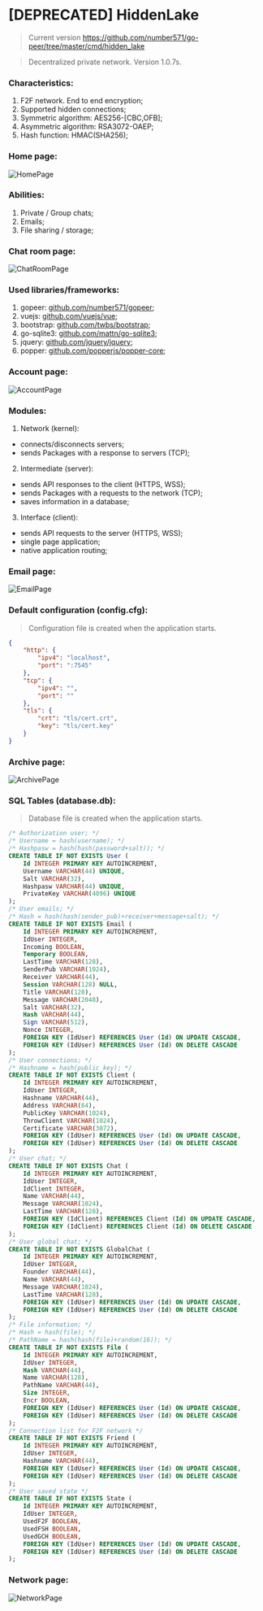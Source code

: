 # [DEPRECATED] HiddenLake

> Current version https://github.com/number571/go-peer/tree/master/cmd/hidden_lake

> Decentralized private network. Version 1.0.7s.

### Characteristics:
1. F2F network. End to end encryption;
2. Supported hidden connections;
3. Symmetric algorithm: AES256-[CBC,OFB];
4. Asymmetric algorithm: RSA3072-OAEP;
5. Hash function: HMAC(SHA256);

### Home page:
<img src="/images/HiddenLake1.png" alt="HomePage"/>

### Abilities:
1. Private / Group chats;
2. Emails;
3. File sharing / storage;

### Chat room page:
<img src="/images/HiddenLake14.png" alt="ChatRoomPage"/>

### Used libraries/frameworks:
1. gopeer: [github.com/number571/gopeer](https://github.com/number571/gopeer);
2. vuejs: [github.com/vuejs/vue](https://github.com/vuejs/vue);
3. bootstrap: [github.com/twbs/bootstrap](https://github.com/twbs/bootstrap);
4. go-sqlite3: [github.com/mattn/go-sqlite3](https://github.com/mattn/go-sqlite3);
5. jquery: [github.com/jquery/jquery](https://github.com/jquery/jquery);
6. popper: [github.com/popperjs/popper-core](https://github.com/popperjs/popper-core);

### Account page:
<img src="/images/HiddenLake4.png" alt="AccountPage"/>

### Modules:
1. Network (kernel): 
* connects/disconnects servers;
* sends Packages with a response to servers (TCP);
2. Intermediate (server): 
* sends API responses to the client (HTTPS, WSS);
* sends Packages with a requests to the network (TCP);
* saves information in a database;
3. Interface (client): 
* sends API requests to the server (HTTPS, WSS);
* single page application;
* native application routing;

### Email page:
<img src="/images/HiddenLake16.png" alt="EmailPage"/>

### Default configuration (config.cfg): 
> Configuration file is created when the application starts.
```json
{
	"http": {
		"ipv4": "localhost",
		"port": ":7545"
	},
	"tcp": {
		"ipv4": "",
		"port": ""
	},
	"tls": {
		"crt": "tls/cert.crt",
		"key": "tls/cert.key"
	}
}
```

### Archive page:
<img src="/images/HiddenLake6.png" alt="ArchivePage"/>

### SQL Tables (database.db):
> Database file is created when the application starts.
```sql
/* Authorization user; */
/* Username = hash(username); */
/* Hashpasw = hash(hash(password+salt)); */
CREATE TABLE IF NOT EXISTS User (
	Id INTEGER PRIMARY KEY AUTOINCREMENT,
	Username VARCHAR(44) UNIQUE,
	Salt VARCHAR(32),
	Hashpasw VARCHAR(44) UNIQUE,
	PrivateKey VARCHAR(4096) UNIQUE
);
/* User emails; */
/* Hash = hash(hash(sender_pub)+receiver+message+salt); */
CREATE TABLE IF NOT EXISTS Email (
	Id INTEGER PRIMARY KEY AUTOINCREMENT,
	IdUser INTEGER,
	Incoming BOOLEAN,
	Temporary BOOLEAN,
	LastTime VARCHAR(128),
	SenderPub VARCHAR(1024),
	Receiver VARCHAR(44),
	Session VARCHAR(128) NULL,
	Title VARCHAR(128),
	Message VARCHAR(2048),
	Salt VARCHAR(32),
	Hash VARCHAR(44),
	Sign VARCHAR(512),
	Nonce INTEGER,
	FOREIGN KEY (IdUser) REFERENCES User (Id) ON UPDATE CASCADE,
	FOREIGN KEY (IdUser) REFERENCES User (Id) ON DELETE CASCADE
);
/* User connections; */
/* Hashname = hash(public_key); */
CREATE TABLE IF NOT EXISTS Client (
	Id INTEGER PRIMARY KEY AUTOINCREMENT,
	IdUser INTEGER,
	Hashname VARCHAR(44),
	Address VARCHAR(64),
	PublicKey VARCHAR(1024),
	ThrowClient VARCHAR(1024),
	Certificate VARCHAR(3072),
	FOREIGN KEY (IdUser) REFERENCES User (Id) ON UPDATE CASCADE,
	FOREIGN KEY (IdUser) REFERENCES User (Id) ON DELETE CASCADE
);
/* User chat; */
CREATE TABLE IF NOT EXISTS Chat (
	Id INTEGER PRIMARY KEY AUTOINCREMENT,
	IdUser INTEGER,
	IdClient INTEGER,
	Name VARCHAR(44),
	Message VARCHAR(1024),
	LastTime VARCHAR(128),
	FOREIGN KEY (IdClient) REFERENCES Client (Id) ON UPDATE CASCADE,
	FOREIGN KEY (IdClient) REFERENCES Client (Id) ON DELETE CASCADE
);
/* User global chat; */
CREATE TABLE IF NOT EXISTS GlobalChat (
	Id INTEGER PRIMARY KEY AUTOINCREMENT,
	IdUser INTEGER,
	Founder VARCHAR(44),
	Name VARCHAR(44),
	Message VARCHAR(1024),
	LastTime VARCHAR(128),
	FOREIGN KEY (IdUser) REFERENCES User (Id) ON UPDATE CASCADE,
	FOREIGN KEY (IdUser) REFERENCES User (Id) ON DELETE CASCADE
);
/* File information; */
/* Hash = hash(file); */
/* PathName = hash(hash(file)+random(16)); */
CREATE TABLE IF NOT EXISTS File (
	Id INTEGER PRIMARY KEY AUTOINCREMENT,
	IdUser INTEGER,
	Hash VARCHAR(44),
	Name VARCHAR(128),
	PathName VARCHAR(44),
	Size INTEGER,
	Encr BOOLEAN,
	FOREIGN KEY (IdUser) REFERENCES User (Id) ON UPDATE CASCADE,
	FOREIGN KEY (IdUser) REFERENCES User (Id) ON DELETE CASCADE
);
/* Connection list for F2F network */
CREATE TABLE IF NOT EXISTS Friend (
	Id INTEGER PRIMARY KEY AUTOINCREMENT,
	IdUser INTEGER,
	Hashname VARCHAR(44),
	FOREIGN KEY (IdUser) REFERENCES User (Id) ON UPDATE CASCADE,
	FOREIGN KEY (IdUser) REFERENCES User (Id) ON DELETE CASCADE
);
/* User saved state */
CREATE TABLE IF NOT EXISTS State (
	Id INTEGER PRIMARY KEY AUTOINCREMENT,
	IdUser INTEGER,
	UsedF2F BOOLEAN,
	UsedFSH BOOLEAN,
	UsedGCH BOOLEAN,
	FOREIGN KEY (IdUser) REFERENCES User (Id) ON UPDATE CASCADE,
	FOREIGN KEY (IdUser) REFERENCES User (Id) ON DELETE CASCADE
);
```

### Network page:
<img src="/images/HiddenLake9.png" alt="NetworkPage"/>
